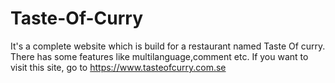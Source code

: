 # Taste-Of-Curry
It's a complete website which is build for a restaurant named Taste Of curry. There has some features like multilanguage,comment etc. If you want to visit this site, go to https://www.tasteofcurry.com.se
